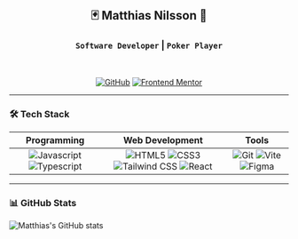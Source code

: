 <div align="center">

## 🃏 Matthias Nilsson 🎲

### `Software Developer` | `Poker Player`

<br>

[![GitHub](https://img.shields.io/badge/-GitHub-black?style=flat-square&logo=github&link=https://github.com/Ralfislask)](https://github.com/Ralfislask)
[![Frontend Mentor](https://img.shields.io/badge/-Frontend%20Mentor-orange?style=flat-square&logo=frontendmentor&link=https://www.frontendmentor.io/profile/RalfiSlask)](https://www.frontendmentor.io/profile/RalfiSlask)

</div>

---

### 🛠️ **Tech Stack**

| Programming | Web Development | Tools |
| :---: | :---: | :---: |
| ![Javascript](https://img.shields.io/badge/-Javascript-yellow?style=flat-square&logo=javascript) ![Typescript](https://img.shields.io/badge/-Typescript-007ACC?style=flat-square&logo=typescript) | ![HTML5](https://img.shields.io/badge/-HTML5-E34F26?style=flat-square&logo=html5&logoColor=white) ![CSS3](https://img.shields.io/badge/-CSS3-1572B6?style=flat-square&logo=css3) ![Tailwind CSS](https://img.shields.io/badge/-TailwindCSS-38B2AC?style=flat-square&logo=tailwind-css) ![React](https://img.shields.io/badge/-React-20232A?style=flat-square&logo=react) | ![Git](https://img.shields.io/badge/-Git-black?style=flat-square&logo=git) ![Vite](https://img.shields.io/badge/-Vite-646CFF?style=flat-square&logo=vite) ![Figma](https://img.shields.io/badge/-Figma-F24E1E?style=flat-square&logo=figma) |

---

### 📊 **GitHub Stats**

<div align="left">

![Matthias's GitHub stats](https://github-readme-stats.vercel.app/api?username=Ralfislask&show_icons=true&title_color=FFD700&text_color=FFFFFF&icon_color=FF4500&bg_color=30,2c3e50,8e44ad&hide_border=true&border_radius=15&layout=compact)

</div>
